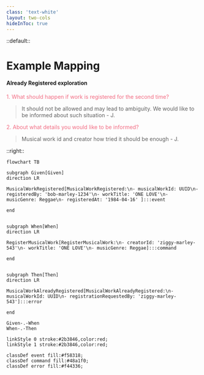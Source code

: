 ```yaml
---
class: 'text-white'
layout: two-cols
hideInToc: true
---
```


::default::

# Example Mapping
#### Already Registered exploration


<div v-click="1">

<div style="color:#f26d83">1. What should happen if work is registered for the second time?</div>

</div>

<div v-click="2">

> It should not be allowed and may lead to ambiguity. We would like to be informed about such situation - J.

</div>


<div v-click="3">

<div style="color:#f26d83">2. About what details you would like to be informed?</div>

</div>

<div v-click="4">

> Musical work id and creator how tried it should be enough - J.

</div>

::right::

<div v-click="5">

```mermaid{scale: 0.7}
flowchart TB 

subgraph Given[Given]
direction LR

MusicalWorkRegistered[MusicalWorkRegistered:\n- musicalWorkId: UUID\n- registeredBy: 'bob-marley-1234'\n- workTitle: 'ONE LOVE'\n- musicGenre: Reggae\n- registeredAt: '1984-04-16' ]:::event

end


subgraph When[When]
direction LR

RegisterMusicalWork[RegisterMusicalWork:\n- creatorId: 'ziggy-marley-543'\n- workTitle: 'ONE LOVE'\n- musicGenre: Reggae]:::command

end


subgraph Then[Then]
direction LR

MusicalWorkAlreadyRegistered[MusicalWorkAlreadyRegistered:\n- musicalWorkId: UUID\n- registrationRequestedBy: 'ziggy-marley-543']:::error

end

Given-.-When
When-.-Then

linkStyle 0 stroke:#2b3846,color:red;
linkStyle 1 stroke:#2b3846,color:red;

classDef event fill:#f58318;
classDef command fill:#48a1f0;
classDef error fill:#f44336;
```
</div>

<CurrentPage />